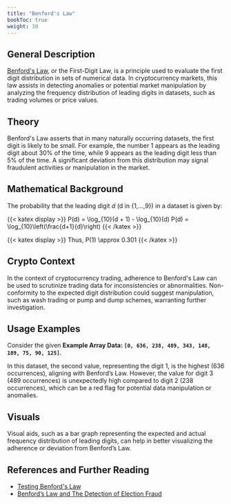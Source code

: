 ```yaml
---
title: "Benford's Law"
bookToc: true
weight: 30
---
```


## General Description

[Benford's Law](https://en.wikipedia.org/wiki/Benford%27s_law), or the First-Digit Law, is a principle used to evaluate the first digit distribution in sets of numerical data. In cryptocurrency markets, this law assists in detecting anomalies or potential market manipulation by analyzing the frequency distribution of leading digits in datasets, such as trading volumes or price values.

## Theory

Benford's Law asserts that in many naturally occurring datasets, the first digit is likely to be small. For example, the number 1 appears as the leading digit about 30% of the time, while 9 appears as the leading digit less than 5% of the time. A significant deviation from this distribution may signal fraudulent activities or manipulation in the market.

## Mathematical Background

The probability that the leading digit _d_ (d in {1,...,9}) in a dataset is given by:

{{< katex display >}}
P(d) = \log_{10}(d + 1) - \log_{10}(d)
P(d) = \log_{10}\left(\frac{d+1}{d}\right)
{{< /katex >}}

{{< katex display >}}
Thus, P(1) \approx 0.301 
{{< /katex >}}

## Crypto Context

In the context of cryptocurrency trading, adherence to Benford's Law can be used to scrutinize trading data for inconsistencies or abnormalities. Non-conformity to the expected digit distribution could suggest manipulation, such as wash trading or pump and dump schemes, warranting further investigation.

## Usage Examples

Consider the given **Example Array Data: `[0, 636, 238, 489, 343, 148, 189, 75, 90, 125]`**.

In this dataset, the second value, representing the digit 1, is the highest (636 occurrences), aligning with Benford’s Law. However, the value for digit 3 (489 occurrences) is unexpectedly high compared to digit 2 (238 occurrences), which can be a red flag for potential data manipulation or anomalies.

## Visuals

Visual aids, such as a bar graph representing the expected and actual frequency distribution of leading digits, can help in better visualizing the adherence or deviation from Benford’s Law.

## References and Further Reading

- [Testing Benford's Law](https://testingbenfordslaw.com/)
- [Benford’s Law and The Detection of Election Fraud](https://www.cambridge.org/core/journals/political-analysis/article/abs/benfords-law-and-the-detection-of-election-fraud/3B1D64E822371C461AF3C61CE91AAF6D)